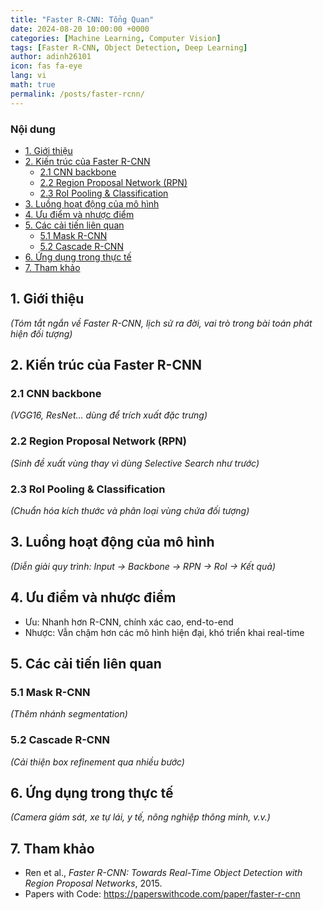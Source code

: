 ```yaml
---
title: "Faster R-CNN: Tổng Quan"
date: 2024-08-20 10:00:00 +0000
categories: [Machine Learning, Computer Vision]
tags: [Faster R-CNN, Object Detection, Deep Learning]
author: adinh26101
icon: fas fa-eye
lang: vi
math: true
permalink: /posts/faster-rcnn/
---
```


### Nội dung
- [1. Giới thiệu](#-gioi-thieu)
- [2. Kiến trúc của Faster R-CNN](#-kien-truc)
    - [2.1 CNN backbone](#-cnn-backbone)
    - [2.2 Region Proposal Network (RPN)](#-rpn)
    - [2.3 RoI Pooling & Classification](#-roi)
- [3. Luồng hoạt động của mô hình](#-luong-hoat-dong)
- [4. Ưu điểm và nhược điểm](#-uu-diem-va-nhuoc-diem)
- [5. Các cải tiến liên quan](#-cai-tien)
    - [5.1 Mask R-CNN](#-mask-rcnn)
    - [5.2 Cascade R-CNN](#-cascade-rcnn)
- [6. Ứng dụng trong thực tế](#-ung-dung)
- [7. Tham khảo](#-tham-khao)

<a href="#-gioi-thieu" name="-gioi-thieu"></a>
## 1. Giới thiệu
*(Tóm tắt ngắn về Faster R-CNN, lịch sử ra đời, vai trò trong bài toán phát hiện đối tượng)*

<a href="#-kien-truc" name="-kien-truc"></a>
## 2. Kiến trúc của Faster R-CNN

<a href="#-cnn-backbone" name="-cnn-backbone"></a>
### 2.1 CNN backbone
*(VGG16, ResNet... dùng để trích xuất đặc trưng)*

<a href="#-rpn" name="-rpn"></a>
### 2.2 Region Proposal Network (RPN)
*(Sinh đề xuất vùng thay vì dùng Selective Search như trước)*

<a href="#-roi" name="-roi"></a>
### 2.3 RoI Pooling & Classification
*(Chuẩn hóa kích thước và phân loại vùng chứa đối tượng)*

<a href="#-luong-hoat-dong" name="-luong-hoat-dong"></a>
## 3. Luồng hoạt động của mô hình
*(Diễn giải quy trình: Input → Backbone → RPN → RoI → Kết quả)*

<a href="#-uu-diem-va-nhuoc-diem" name="-uu-diem-va-nhuoc-diem"></a>
## 4. Ưu điểm và nhược điểm
- Ưu: Nhanh hơn R-CNN, chính xác cao, end-to-end
- Nhược: Vẫn chậm hơn các mô hình hiện đại, khó triển khai real-time

<a href="#-cai-tien" name="-cai-tien"></a>
## 5. Các cải tiến liên quan

<a href="#-mask-rcnn" name="-mask-rcnn"></a>
### 5.1 Mask R-CNN
*(Thêm nhánh segmentation)*

<a href="#-cascade-rcnn" name="-cascade-rcnn"></a>
### 5.2 Cascade R-CNN
*(Cải thiện box refinement qua nhiều bước)*

<a href="#-ung-dung" name="-ung-dung"></a>
## 6. Ứng dụng trong thực tế
*(Camera giám sát, xe tự lái, y tế, nông nghiệp thông minh, v.v.)*

<a href="#-tham-khao" name="-tham-khao"></a>
## 7. Tham khảo
- Ren et al., *Faster R-CNN: Towards Real-Time Object Detection with Region Proposal Networks*, 2015.
- Papers with Code: https://paperswithcode.com/paper/faster-r-cnn